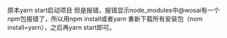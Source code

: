 原本yarn start启动项目 但是报错，报错显示node_modules中@wosai有一个npm包报错了，所以用npm install或者yarn 重新下载所有安装包（nom install=yarn），之后再yarn start即可。